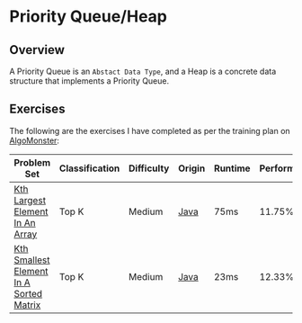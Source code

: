 # Priority Queue/Heap

## Overview
A Priority Queue is an `Abstact Data Type`, and a Heap is a concrete data structure that implements a Priority Queue.

## Exercises
The following are the exercises I have completed as per the training plan on [AlgoMonster](https://algo.monster):

| Problem Set                                                                                                                   | Classification | Difficulty | Origin                                                                                                                           | Runtime | Performance |
|-------------------------------------------------------------------------------------------------------------------------------|----------------|------------|----------------------------------------------------------------------------------------------------------------------------------|---------|-------------|
| [Kth Largest Element In An Array](https://leetcode.com/problems/kth-largest-element-in-an-array/description/)                 | Top K          | Medium     | [Java](https://github.com/shumarb/competitive-programming/blob/main/leetcode/medium/java/KthLargestElementInAnArray.java)        | 75ms    | 11.75%      |
| [Kth Smallest Element In A Sorted Matrix](https://leetcode.com/problems/kth-smallest-element-in-a-sorted-matrix/description/) | Top K          | Medium     | [Java](https://github.com/shumarb/competitive-programming/blob/main/leetcode/medium/java/KthSmallestElementInASortedMatrix.java) | 23ms    | 12.33%      |
